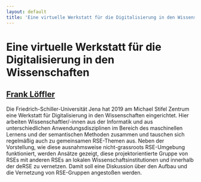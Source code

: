 ```yaml
---
layout: default
title: 'Eine virtuelle Werkstatt für die Digitalisierung in den Wissenschaften'
---
```


# Eine virtuelle Werkstatt für die Digitalisierung in den Wissenschaften

## [Frank Löffler](../../speaker/HNP3LQ/)

Die Friedrich-Schiller-Universität Jena hat 2019 am Michael Stifel Zentrum eine Werkstatt für Digitalisierung in den Wissenschaften eingerichtet. Hier arbeiten Wissenschaftler/-innen aus der Informatik und aus unterschiedlichen Anwendungsdisziplinen im Bereich des maschinellen Lernens und der semantischen Methoden zusammen und tauschen sich regelmäßig auch zu gemeinsamen RSE-Themen aus.  Neben der Vorstellung, wie diese ausnahmsweise nicht-grassroots RSE-Umgebung funktioniert, werden Ansätze gezeigt, diese projektorientierte Gruppe von RSEs mit anderen RSEs an lokalen Wissenschaftsinstitutionen und innerhalb der deRSE zu vernetzen. Damit soll eine Diskussion über den Aufbau und die Vernetzung von RSE-Gruppen angestoßen werden.